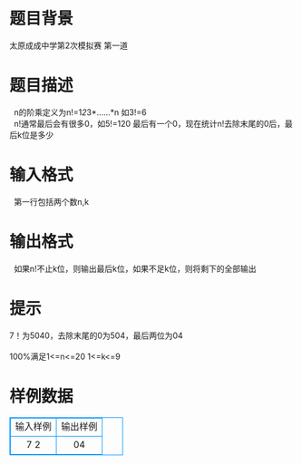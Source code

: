 # 

 
 # 题目背景 
太原成成中学第2次模拟赛&nbsp;第一道 

 
 # 题目描述 
&nbsp;&nbsp;n的阶乘定义为n!=1*2*3*……*n&nbsp;如3!=6<BR>&nbsp;&nbsp;n!通常最后会有很多0，如5!=120&nbsp;最后有一个0，现在统计n!去除末尾的0后，最后k位是多少 

 
 # 输入格式 
&nbsp;&nbsp;第一行包括两个数n,k 

 
 # 输出格式 
&nbsp;&nbsp;如果n!不止k位，则输出最后k位，如果不足k位，则将剩下的全部输出 

 
 # 提示 
7！为5040，去除末尾的0为504，最后两位为04<BR><BR>100%满足1&lt;=n&lt;=20&nbsp;1&lt;=k&lt;=9 
# 样例数据
<style>
        table,table tr th, table tr td { border:1px solid #0094ff; }
        table { width: 200px; min-height: 25px; line-height: 25px; text-align: center; border-collapse: collapse;}   
    </style>
<table>
	<tr>
		<td>输入样例</td>
		<td>输出样例</td>
	</tr>
<tr><td>7 2</td><td>04</td></tr></table>
